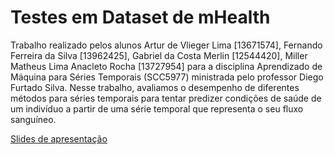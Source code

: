 # Testes em Dataset de mHealth

Trabalho realizado pelos alunos Artur de Vlieger Lima [13671574], Fernando Ferreira da Silva [13962425], Gabriel da Costa Merlin [12544420], Miller Matheus Lima Anacleto Rocha [13727954] para a disciplina Aprendizado de Máquina para Séries Temporais (SCC5977) ministrada pelo professor Diego Furtado Silva. Nesse trabalho, avaliamos o desempenho de diferentes métodos para séries temporais para tentar predizer condições de saúde de um indivíduo a partir de uma série temporal que representa o seu fluxo sanguíneo.

[Slides de apresentação](https://www.canva.com/design/DAF2By_49mE/myKIGTfiKyVnGruNrqJd6g/edit?utm_content=DAF2By_49mE&utm_campaign=designshare&utm_medium=link2&utm_source=sharebutton)
